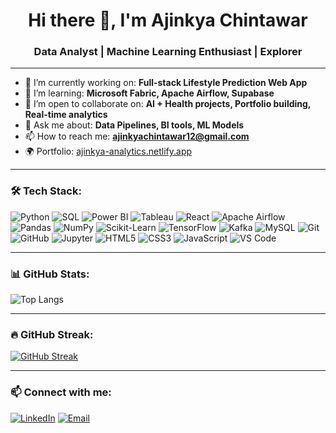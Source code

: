<h1 align="center">Hi there 👋, I'm Ajinkya Chintawar</h1>
<h3 align="center">Data Analyst | Machine Learning Enthusiast | Explorer</h3>

---

- 🔭 I’m currently working on: **Full-stack Lifestyle Prediction Web App**  
- 🌱 I’m learning: **Microsoft Fabric, Apache Airflow, Supabase**  
- 👯 I’m open to collaborate on: **AI + Health projects, Portfolio building, Real-time analytics**  
- 💬 Ask me about: **Data Pipelines, BI tools, ML Models**  
- 📫 How to reach me: **ajinkyachintawar12@gmail.com**  
- 🌍 Portfolio: [ajinkya-analytics.netlify.app](https://ajinkya-analytics.netlify.app/)  

---

### 🛠️ Tech Stack:

![Python](https://img.shields.io/badge/Python-3776AB?style=for-the-badge&logo=python)
![SQL](https://img.shields.io/badge/SQL-4479A1?style=for-the-badge&logo=postgresql)
![Power BI](https://img.shields.io/badge/PowerBI-F2C811?style=for-the-badge&logo=powerbi)
![Tableau](https://img.shields.io/badge/Tableau-E97627?style=for-the-badge&logo=tableau)
![React](https://img.shields.io/badge/React-61DAFB?style=for-the-badge&logo=react)
![Apache Airflow](https://img.shields.io/badge/Airflow-017CEE?style=for-the-badge&logo=apacheairflow)
![Pandas](https://img.shields.io/badge/Pandas-150458?style=for-the-badge&logo=pandas)
![NumPy](https://img.shields.io/badge/NumPy-013243?style=for-the-badge&logo=numpy)
![Scikit-Learn](https://img.shields.io/badge/Scikit--Learn-F7931E?style=for-the-badge&logo=scikit-learn)
![TensorFlow](https://img.shields.io/badge/TensorFlow-FF6F00?style=for-the-badge&logo=tensorflow)
![Kafka](https://img.shields.io/badge/Kafka-231F20?style=for-the-badge&logo=apachekafka)
![MySQL](https://img.shields.io/badge/MySQL-4479A1?style=for-the-badge&logo=mysql)
![Git](https://img.shields.io/badge/Git-F05032?style=for-the-badge&logo=git)
![GitHub](https://img.shields.io/badge/GitHub-181717?style=for-the-badge&logo=github)
![Jupyter](https://img.shields.io/badge/Jupyter-F37626?style=for-the-badge&logo=jupyter)
![HTML5](https://img.shields.io/badge/HTML5-E34F26?style=for-the-badge&logo=html5)
![CSS3](https://img.shields.io/badge/CSS3-1572B6?style=for-the-badge&logo=css3)
![JavaScript](https://img.shields.io/badge/JavaScript-F7DF1E?style=for-the-badge&logo=javascript)
![VS Code](https://img.shields.io/badge/VS%20Code-007ACC?style=for-the-badge&logo=visual-studio-code)


---

### 📊 GitHub Stats:
![Top Langs](https://github-readme-stats.vercel.app/api/top-langs/?username=ajinkyachintawar&layout=compact&theme=radical)

---

### 🔥 GitHub Streak:
[![GitHub Streak](https://streak-stats.demolab.com?user=ajinkyachintawar&theme=tokyonight)](https://git.io/streak-stats)

---

### 📫 Connect with me:
[![LinkedIn](https://img.shields.io/badge/LinkedIn-blue?logo=linkedin&style=for-the-badge)](https://linkedin.com/in/ajinkyachintawar)
[![Email](https://img.shields.io/badge/Gmail-D14836?style=for-the-badge&logo=gmail&logoColor=white)](mailto:ajinkyachintawar7@gmail.com)

